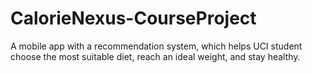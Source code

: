 # CalorieNexus-CourseProject
A mobile app with a recommendation system, which helps UCI student choose the most suitable diet, reach an ideal weight, and stay healthy.
